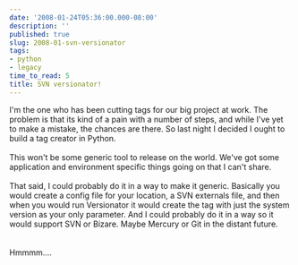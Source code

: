 ```yaml
---
date: '2008-01-24T05:36:00.000-08:00'
description: ''
published: true
slug: 2008-01-svn-versionator
tags:
- python
- legacy
time_to_read: 5
title: SVN versionator!
---
```


I'm the one who has been cutting tags for our big project at work.  The problem is that its kind of a pain with a number of steps, and while I've yet to make a mistake, the chances are there.  So last night I decided I ought to build a tag creator in Python.<br /><br />This won't be some generic tool to release on the world.  We've got some application and environment specific things going on that I can't share.<br /><br />That said, I could probably do it in a way to make it generic.  Basically you would create a config file for your location, a SVN externals file, and then when you would run Versionator it would create the tag with just the system version as your only parameter.  And I could probably do it in a way so it would support SVN or Bizare.  Maybe Mercury or Git in the distant future.<br /><br /><br />Hmmmm....